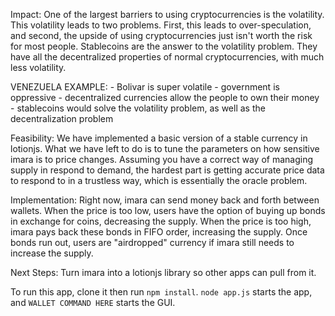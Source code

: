 Impact:
One of the largest barriers to using cryptocurrencies is the volatility. This volatility leads to two problems. First, this leads to over-speculation, and second, the upside of using cryptocurrencies just isn't worth the risk for most people. Stablecoins are the answer to the volatility problem. They have all the decentralized properties of normal cryptocurrencies, with much less volatility. 

VENEZUELA EXAMPLE:
    - Bolivar is super volatile
    - government is oppressive
    - decentralized currencies allow the people to own their money
    - stablecoins would solve the volatility problem, as well as the decentralization problem

Feasibility:
We have implemented a basic version of a stable currency in lotionjs. What we have left to do is to tune the parameters on how sensitive imara is to price changes. Assuming you have a correct way of managing supply in respond to demand, the hardest part is getting accurate price data to respond to in a trustless way, which is essentially the oracle problem.

Implementation:
Right now, imara can send money back and forth between wallets. When the price is too low, users have the option of buying up bonds in exchange for coins, decreasing the supply. When the price is too high, imara pays back these bonds in FIFO order, increasing the supply. Once bonds run out, users are "airdropped" currency if imara still needs to increase the supply.

Next Steps:
Turn imara into a lotionjs library so other apps can pull from it.

To run this app, clone it then run `npm install`. `node app.js` starts the app, and `WALLET COMMAND HERE` starts the GUI.

